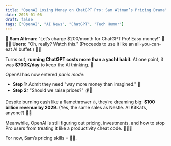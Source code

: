 ```yaml
---
title: "OpenAI Losing Money on ChatGPT Pro: Sam Altman’s Pricing Drama"
date: 2025-01-06
draft: false
tags: ["OpenAI", "AI News", "ChatGPT", "Tech Humor"]
---
```


💬 **Sam Altman**: "Let’s charge $200/month for ChatGPT Pro! Easy money!" 🤑  
👨‍💻 **Users**: "Oh, really? Watch this." (Proceeds to use it like an all-you-can-eat AI buffet.) 🍔🤖  

Turns out, **running ChatGPT costs more than a yacht habit**. At one point, it was **$700K/day** to keep the AI thinking. 💸  

OpenAI has now entered *panic mode*:  
- **Step 1:** Admit they need "way more money than imagined." 😬  
- **Step 2:** "Should we raise prices?" 💰💭  

Despite burning cash like a flamethrower 🔥, they’re dreaming big: **$100 billion revenue by 2029**. (Yes, the same sales as Nestlé. AI KitKats, anyone?) 🍫🤖  

Meanwhile, OpenAI is still figuring out pricing, investments, and how to stop Pro users from treating it like a productivity cheat code. 🧑‍💻🚀  

For now, Sam’s pricing skills = 🤷‍♂️.  
   


